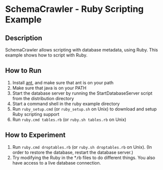 # SchemaCrawler - Ruby Scripting Example

## Description
SchemaCrawler allows scripting with database metadata, using Ruby. This
example shows how to script with Ruby.

## How to Run
1. Install [ant](http://ant.apache.org/), and make sure that ant is on your path 
2. Make sure that java is on your PATH
3. Start the database server by running the StartDatabaseServer script from the distribution directory 
4. Start a command shell in the ruby example directory 
5. Run `ruby_setup.cmd` (or `ruby_setup.sh` on Unix) to download and setup Ruby scripting support 
6. Run `ruby.cmd tables.rb` (or `ruby.sh tables.rb` on Unix) 

## How to Experiment
1. Run `ruby.cmd droptables.rb` (or `ruby.sh droptables.rb` on Unix). 
   (In order to restore the database, restart the database server.) 
2. Try modifying the Ruby in the *.rb files to do different things. 
   You also have access to a live database connection. 
